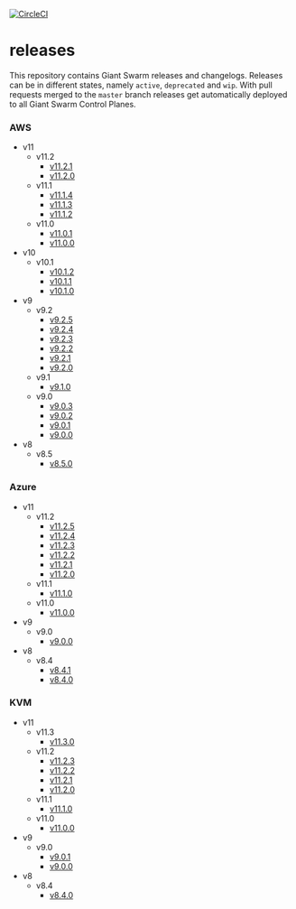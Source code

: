 [![CircleCI](https://circleci.com/gh/giantswarm/releases.svg?style=shield)](https://circleci.com/gh/giantswarm/releases)

# releases

This repository contains Giant Swarm releases and changelogs. Releases can be in
different states, namely `active`, `deprecated` and `wip`. With pull requests
merged to the `master` branch releases get automatically deployed to all Giant
Swarm Control Planes.



### AWS

- v11
  - v11.2
    - [v11.2.1](https://github.com/giantswarm/releases/blob/master/release-notes/aws/v11.2.1.md)
    - [v11.2.0](https://github.com/giantswarm/releases/blob/master/release-notes/aws/v11.2.0.md)
  - v11.1
    - [v11.1.4](https://github.com/giantswarm/releases/blob/master/release-notes/aws/v11.1.4.md)
    - [v11.1.3](https://github.com/giantswarm/releases/blob/master/release-notes/aws/v11.1.3.md)
    - [v11.1.2](https://github.com/giantswarm/releases/blob/master/release-notes/aws/v11.1.2.md)
  - v11.0
    - [v11.0.1](https://github.com/giantswarm/releases/blob/master/release-notes/aws/v11.0.1.md)
    - [v11.0.0](https://github.com/giantswarm/releases/blob/master/release-notes/aws/v11.0.0.md)
- v10
  - v10.1
    - [v10.1.2](https://github.com/giantswarm/releases/blob/master/release-notes/aws/v10.1.2.md)
    - [v10.1.1](https://github.com/giantswarm/releases/blob/master/release-notes/aws/v10.1.1.md)
    - [v10.1.0](https://github.com/giantswarm/releases/blob/master/release-notes/aws/v10.1.0.md)
- v9
  - v9.2
    - [v9.2.5](https://github.com/giantswarm/releases/blob/master/release-notes/aws/v9.2.5.md)
    - [v9.2.4](https://github.com/giantswarm/releases/blob/master/release-notes/aws/v9.2.4.md)
    - [v9.2.3](https://github.com/giantswarm/releases/blob/master/release-notes/aws/v9.2.3.md)
    - [v9.2.2](https://github.com/giantswarm/releases/blob/master/release-notes/aws/v9.2.2.md)
    - [v9.2.1](https://github.com/giantswarm/releases/blob/master/release-notes/aws/v9.2.1.md)
    - [v9.2.0](https://github.com/giantswarm/releases/blob/master/release-notes/aws/v9.2.0.md)
  - v9.1
    - [v9.1.0](https://github.com/giantswarm/releases/blob/master/release-notes/aws/v9.1.0.md)
  - v9.0
    - [v9.0.3](https://github.com/giantswarm/releases/blob/master/release-notes/aws/v9.0.3.md)
    - [v9.0.2](https://github.com/giantswarm/releases/blob/master/release-notes/aws/v9.0.2.md)
    - [v9.0.1](https://github.com/giantswarm/releases/blob/master/release-notes/aws/v9.0.1.md)
    - [v9.0.0](https://github.com/giantswarm/releases/blob/master/release-notes/aws/v9.0.0.md)
- v8
  - v8.5
    - [v8.5.0](https://github.com/giantswarm/releases/blob/master/release-notes/aws/v8.5.0.md)



### Azure

- v11
  - v11.2
    - [v11.2.5](https://github.com/giantswarm/releases/blob/master/release-notes/azure/v11.2.5.md)
    - [v11.2.4](https://github.com/giantswarm/releases/blob/master/release-notes/azure/v11.2.4.md)
    - [v11.2.3](https://github.com/giantswarm/releases/blob/master/release-notes/azure/v11.2.3.md)
    - [v11.2.2](https://github.com/giantswarm/releases/blob/master/release-notes/azure/v11.2.2.md)
    - [v11.2.1](https://github.com/giantswarm/releases/blob/master/release-notes/azure/v11.2.1.md)
    - [v11.2.0](https://github.com/giantswarm/releases/blob/master/release-notes/azure/v11.2.0.md)
  - v11.1
    - [v11.1.0](https://github.com/giantswarm/releases/blob/master/release-notes/azure/v11.1.0.md)
  - v11.0
    - [v11.0.0](https://github.com/giantswarm/releases/blob/master/release-notes/azure/v11.0.0.md)
- v9
  - v9.0
    - [v9.0.0](https://github.com/giantswarm/releases/blob/master/release-notes/azure/v9.0.0.md)
- v8
  - v8.4
    - [v8.4.1](https://github.com/giantswarm/releases/blob/master/release-notes/azure/v8.4.1.md)
    - [v8.4.0](https://github.com/giantswarm/releases/blob/master/release-notes/azure/v8.4.0.md)



### KVM

- v11
  - v11.3
    - [v11.3.0](https://github.com/giantswarm/releases/blob/master/release-notes/kvm/v11.3.0.md)
  - v11.2
    - [v11.2.3](https://github.com/giantswarm/releases/blob/master/release-notes/kvm/v11.2.3.md)
    - [v11.2.2](https://github.com/giantswarm/releases/blob/master/release-notes/kvm/v11.2.2.md)
    - [v11.2.1](https://github.com/giantswarm/releases/blob/master/release-notes/kvm/v11.2.1.md)
    - [v11.2.0](https://github.com/giantswarm/releases/blob/master/release-notes/kvm/v11.2.0.md)
  - v11.1
    - [v11.1.0](https://github.com/giantswarm/releases/blob/master/release-notes/kvm/v11.1.0.md)
  - v11.0
    - [v11.0.0](https://github.com/giantswarm/releases/blob/master/release-notes/kvm/v11.0.0.md)
- v9
  - v9.0
    - [v9.0.1](https://github.com/giantswarm/releases/blob/master/release-notes/kvm/v9.0.1.md)
    - [v9.0.0](https://github.com/giantswarm/releases/blob/master/release-notes/kvm/v9.0.0.md)
- v8
  - v8.4
    - [v8.4.0](https://github.com/giantswarm/releases/blob/master/release-notes/kvm/v8.4.0.md)
